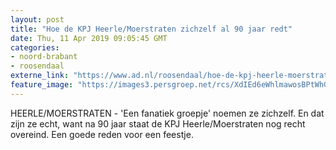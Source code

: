 ```yaml
---
layout: post
title: "Hoe de KPJ Heerle/Moerstraten zichzelf al 90 jaar redt"
date: Thu, 11 Apr 2019 09:05:45 GMT
categories: 
- noord-brabant 
- roosendaal 
externe_link: "https://www.ad.nl/roosendaal/hoe-de-kpj-heerle-moerstraten-zichzelf-al-90-jaar-redt~a45d757d/"
feature_image: "https://images3.persgroep.net/rcs/XdIEd6eWhlmawosBPtWhGNKlPuI/diocontent/144367270/_fitwidth/400/?appId=21791a8992982cd8da851550a453bd7f&quality=0.7"
---
```


HEERLE/MOERSTRATEN - 'Een fanatiek groepje' noemen ze zichzelf. En dat zijn ze echt, want na 90 jaar staat de KPJ Heerle/Moerstraten nog recht overeind. Een goede reden voor een feestje.
